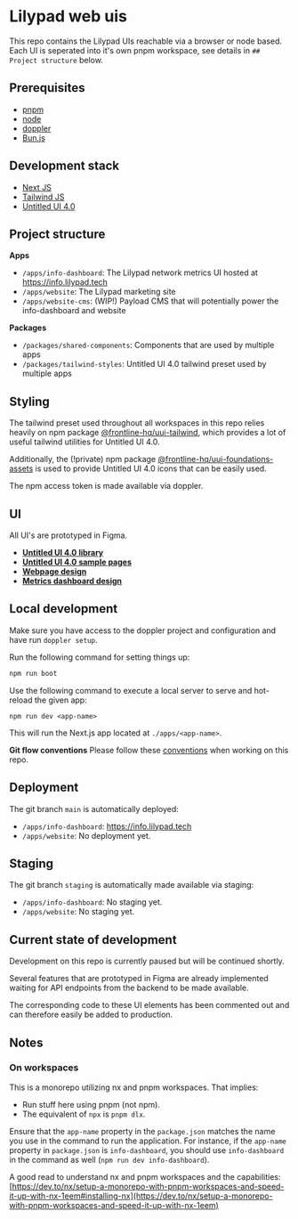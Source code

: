 # Lilypad web uis
   
This repo contains the Lilypad UIs reachable via a browser or node based.
Each UI is seperated into it's own pnpm workspace, see details in `## Project structure` below.
 
## Prerequisites

-   [pnpm](https://pnpm.io/installation)
-   [node](https://nodejs.org/en/download/package-manager)
-   [doppler](https://docs.doppler.com/docs/install-cli)
-   [Bun.js](https://bun.sh/docs/installation)

## Development stack

-   [Next JS](https://nextjs.org/)
-   [Tailwind JS](https://tailwindcss.com/)
-   [Untitled UI 4.0](https://www.untitledui.com/)

## Project structure

**Apps**

-   `/apps/info-dashboard`: The Lilypad network metrics UI hosted at https://info.lilypad.tech
-   `/apps/website`: The Lilypad marketing site
-   `/apps/website-cms`: (WIP!) Payload CMS that will potentially power the info-dashboard and website

**Packages**

-   `/packages/shared-components`: Components that are used by multiple apps
-   `/packages/tailwind-styles`: Untitled UI 4.0 tailwind preset used by multiple apps

## Styling

The tailwind preset used throughout all workspaces in this repo relies heavily on npm package [@frontline-hq/uui-tailwind](https://www.npmjs.com/package/@frontline-hq/uui-tailwind), which provides a lot of useful tailwind utilities for Untitled UI 4.0.

Additionally, the (!private) npm package [@frontline-hq/uui-foundations-assets](https://www.npmjs.com/package/@frontline-hq/uui-foundations-assets) is used to provide Untitled UI 4.0 icons that can be easily used.

The npm access token is made available via doppler.

## UI

All UI's are prototyped in Figma.

-   [**Untitled UI 4.0 library**](<https://www.figma.com/design/QAOfgDhHVeH5f6ZL7dNDLE/%E2%9D%96-Untitled-UI-%E2%80%93-PRO-VARIABLES-(v4.1)-QAgF8rdbZjp4-(Copy)?node-id=1480-0&t=aQ0a4c3wOTL4TRkn-1>)
-   [**Untitled UI 4.0 sample pages**](https://www.figma.com/design/UL6MdGaqnCWJiejfZj9CUG/Untitled-v4.1-example-pages?node-id=0-1&t=ld6NAgsIoqA1K2kn-1)
-   [**Webpage design**](https://www.figma.com/design/T0J4d7sapn2no8t7ixmNY3/lilypad-UI?node-id=480-3750)
-   [**Metrics dashboard design**](https://www.figma.com/design/T0J4d7sapn2no8t7ixmNY3/lilypad-UI?node-id=677-7696)

## Local development

Make sure you have access to the doppler project and configuration and have run `doppler setup`.

Run the following command for setting things up:

```sh
npm run boot
```

Use the following command to execute a local server to serve and hot-reload the given app:

```
npm run dev <app-name>
```

This will run the Next.js app located at `./apps/<app-name>`.

**Git flow conventions** Please follow these [conventions](https://www.notion.so/lilypadnetwork/Git-flow-conventions-98606ed2291b45fba6916dbf6ccab98f) when working on this repo.

## Deployment

The git branch `main` is automatically deployed:

-   `/apps/info-dashboard`: https://info.lilypad.tech
-   `/apps/website`: No deployment yet.

## Staging

The git branch `staging` is automatically made available via staging:

-   `/apps/info-dashboard`: No staging yet.
-   `/apps/website`: No staging yet.

## Current state of development

Development on this repo is currently paused but will be continued shortly.

Several features that are prototyped in Figma are already implemented waiting for API endpoints from the backend to be made available.

The corresponding code to these UI elements has been commented out and can therefore easily be added to production.

## Notes

### On workspaces

This is a monorepo utilizing nx and pnpm workspaces. That implies:

-   Run stuff here using pnpm (not npm).
-   The equivalent of `npx` is `pnpm dlx`.

Ensure that the `app-name` property in the `package.json` matches the name you use in the command to run the application. For instance, if the `app-name` property in `package.json` is `info-dashboard`, you should use `info-dashboard` in the command as well (`npm run dev info-dashboard`).

A good read to understand nx and pnpm workspaces and the capabilities: [https://dev.to/nx/setup-a-monorepo-with-pnpm-workspaces-and-speed-it-up-with-nx-1eem#installing-nx](https://dev.to/nx/setup-a-monorepo-with-pnpm-workspaces-and-speed-it-up-with-nx-1eem)
